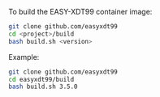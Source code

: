 To build the EASY-XDT99 container image:

```bash
git clone github.com/easyxdt99
cd <project>/build
bash build.sh <version>
```

Example:
```bash
git clone github.com/easyxdt99
cd easyxdt99/build
bash build.sh 3.5.0
```
